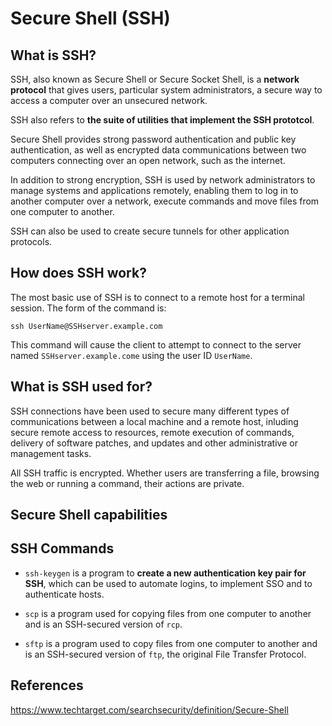 # Secure Shell (SSH)

## What is SSH?
SSH, also known as Secure Shell or Secure Socket Shell, is a **network protocol** that gives users, particular system administrators, a secure way to access a computer over an unsecured network.

SSH also refers to **the suite of utilities that implement the SSH prototcol**. 

Secure Shell provides strong password authentication and public key authentication, as well as encrypted data communications between two computers connecting over an open network, such as the internet.

In addition to strong encryption, SSH is used by network administrators to manage systems and applications remotely, enabling them to log in to another computer over a network, execute commands and move files from one computer to another.

SSH can also be used to create secure tunnels for other application protocols.


## How does SSH work?

The most basic use of SSH is to connect to a remote host for a terminal session.
The form of the command is:
```
ssh UserName@SSHserver.example.com
```

This command will cause the client to attempt to connect to the server named `SSHserver.example.come` using the user ID `UserName`.


## What is SSH used for?
SSH connections have been used to secure many different types of communications between a local machine and a remote host, inluding secure remote access to resources, remote execution of commands, delivery of software patches, and updates and other administrative or management tasks.

All SSH traffic is encrypted. Whether users are transferring a file, browsing the web or running a command, their actions are private.


## Secure Shell capabilities

## SSH Commands
- `ssh-keygen` is a program to **create a new authentication key pair for SSH**, which can be used to automate logins, to implement SSO and to authenticate hosts.

- `scp` is a program used for copying files from one computer to another and is an SSH-secured version of `rcp`.

- `sftp` is a program used to copy files from one computer to another and is an SSH-secured version of `ftp`, the original File Transfer Protocol.





## References
https://www.techtarget.com/searchsecurity/definition/Secure-Shell 
